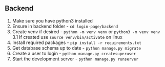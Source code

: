 ## Backend

1. Make sure you have python3 installed   
2. Ensure in backend folder - `cd login-page/backend`  
3. Create venv if desired - `python -m venv venv` or `python3 -m venv venv`  
 3.1 If created use `source venv/bin/activate` on linux  
4. Install required packages - `pip install -r requirements.txt`
5. Get database schema up to date - `python manage.py migrate`
6. Create a user to login - `python manage.py createsuperuser  `
7. Start the development server - `python manage.py runserver`